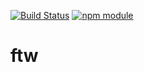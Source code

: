 [![Build Status](https://travis-ci.org/mugos/ftw.svg?branch=master)](https://travis-ci.org/mugos/ftw)
[![npm module](https://badge.fury.io/js/mugos-ftw.svg)](https://www.npmjs.org/package/mugos/ftw)

# ftw
